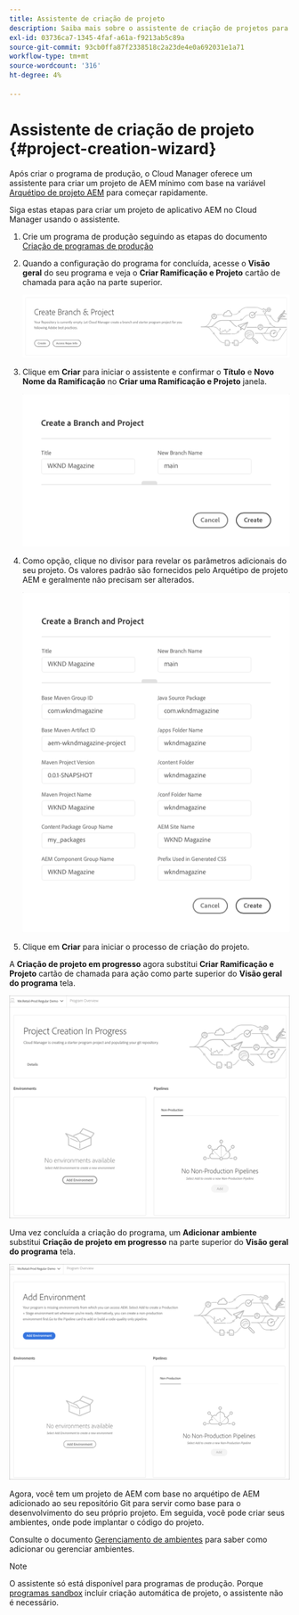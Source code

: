 ```yaml
---
title: Assistente de criação de projeto
description: Saiba mais sobre o assistente de criação de projetos para ajudar você a configurar rapidamente seu projeto após criar seu programa de produção.
exl-id: 03736ca7-1345-4faf-a61a-f9213ab5c89a
source-git-commit: 93cb0ffa87f2338518c2a23de4e0a692031e1a71
workflow-type: tm+mt
source-wordcount: '316'
ht-degree: 4%

---
```


# Assistente de criação de projeto {#project-creation-wizard}

Após criar o programa de produção, o Cloud Manager oferece um assistente para criar um projeto de AEM mínimo com base na variável [Arquétipo de projeto AEM](https://experienceleague.adobe.com/docs/experience-manager-core-components/using/developing/archetype/overview.html?lang=pt_BR) para começar rapidamente.

Siga estas etapas para criar um projeto de aplicativo AEM no Cloud Manager usando o assistente.

1. Crie um programa de produção seguindo as etapas do documento [Criação de programas de produção](creating-production-programs.md)

1. Quando a configuração do programa for concluída, acesse o **Visão geral** do seu programa e veja o **Criar Ramificação e Projeto** cartão de chamada para ação na parte superior.

   ![Atendimento de chamada para ação do assistente](assets/create-wizard1.png)

1. Clique em **Criar** para iniciar o assistente e confirmar o **Título** e **Novo Nome da Ramificação** no **Criar uma Ramificação e Projeto** janela.

   ![Criar uma ramificação e um projeto](assets/create-wizard2.png)

1. Como opção, clique no divisor para revelar os parâmetros adicionais do seu projeto. Os valores padrão são fornecidos pelo Arquétipo de projeto AEM e geralmente não precisam ser alterados.

   ![Parâmetros adicionais do projeto](assets/create-wizard5.png)

1. Clique em **Criar** para iniciar o processo de criação do projeto.


A **Criação de projeto em progresso** agora substitui **Criar Ramificação e Projeto** cartão de chamada para ação como parte superior do **Visão geral do programa** tela.

![Criação de projeto em andamento](assets/create-wizard3.png)

Uma vez concluída a criação do programa, um **Adicionar ambiente** substitui **Criação de projeto em progresso** na parte superior do **Visão geral do programa** tela.

![Adicionar ambiente](assets/create-wizard4.png)

Agora, você tem um projeto de AEM com base no arquétipo de AEM adicionado ao seu repositório Git para servir como base para o desenvolvimento do seu próprio projeto. Em seguida, você pode criar seus ambientes, onde pode implantar o código do projeto.

Consulte o documento [Gerenciamento de ambientes](/help/implementing/cloud-manager/manage-environments.md) para saber como adicionar ou gerenciar ambientes.

>[!NOTE]
>
>O assistente só está disponível para programas de produção. Porque [programas sandbox](introduction-sandbox-programs.md#auto-creation) incluir criação automática de projeto, o assistente não é necessário.